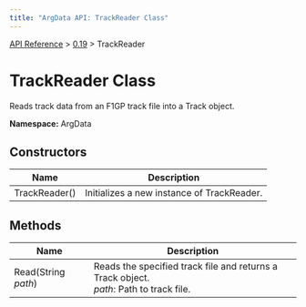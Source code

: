 ```yaml
---
title: "ArgData API: TrackReader Class"
---
```


[API Reference](/argdata/api/) &gt; [0.19](/argdata/api/0.19/) &gt; TrackReader

# TrackReader Class

Reads track data from an F1GP track file into a Track object.

**Namespace:** ArgData

## Constructors

<table class="table table-bordered table-striped ">
<thead>
  <tr>
    <th>Name</th>
    <th>Description</th>
  </tr>
</thead>
<tbody>
  <tr>
    <td>TrackReader()</td>
    <td>Initializes a new instance of TrackReader.</td>
  </tr>
</tbody>
</table>


## Methods

<table class="table table-bordered table-striped ">
<thead>
  <tr>
    <th>Name</th>
    <th>Description</th>
  </tr>
</thead>
<tbody>
  <tr>
    <td>Read(String <em>path</em>)</td>
    <td>Reads the specified track file and returns a Track object.<br /><em>path</em>: Path to track file.<br /></td>
  </tr>
</tbody>
</table>


